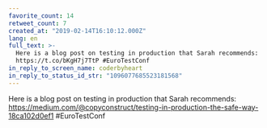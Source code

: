 ```yaml
---
favorite_count: 14
retweet_count: 7
created_at: "2019-02-14T16:10:12.000Z"
lang: en
full_text: >-
  Here is a blog post on testing in production that Sarah recommends:
  https://t.co/bKgH7j7TtP #EuroTestConf
in_reply_to_screen_name: coderbyheart
in_reply_to_status_id_str: "1096077685523181568"
---
```


Here is a blog post on testing in production that Sarah recommends:
<https://medium.com/@copyconstruct/testing-in-production-the-safe-way-18ca102d0ef1>
#EuroTestConf
